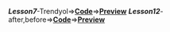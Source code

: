 ***Lesson7***-Trendyol=>[**Code**](https://github.com/orxansharifov/Front/tree/main/Lesson7-trendyol)=>[**Preview**](https://codepen.io/orxansharifov/pen/abYrRew?editors=1100)
***Lesson12***-after,before=>[**Code**](https://github.com/orxansharifov/Front/tree/main/Lesson12-after,before)=>[**Preview**](https://codepen.io/orxansharifov/pen/abYrRew?editors=1100)

